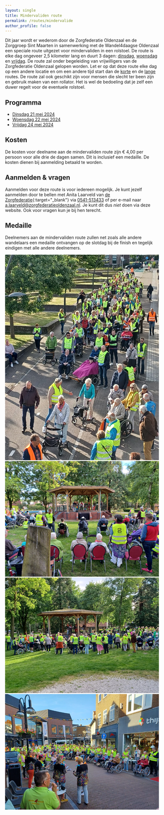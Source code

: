 ```yaml
---
layout: single
title: Mindervaliden route
permalink: /routes/mindervalide
author_profile: false
---
```


Dit jaar wordt er wederom door de Zorgfederatie Oldenzaal en de Zorggroep Sint Maarten in samenwerking met de Wandel4daagse Oldenzaal een speciale route uitgezet voor mindervaliden in een rolstoel. De route is elke dag ongeveer 2,5 kilometer lang en duurt 3 dagen: [dinsdag](/routes/mindervalide/dinsdag), [woensdag](/routes/mindervalide/woensdag) en [vrijdag](/routes/mindervalide/vrijdag). De route zal onder begeleiding van vrijwilligers van de Zorgfederatie Oldenzaal gelopen worden. Let er op dat deze route elke dag op een andere locatie en om een andere tijd start dan de [korte](/kort) en de [lange](/lang) routes. De route zal ook geschikt zijn voor mensen die slecht ter been zijn en gebruik maken van een rollator. Het is wel de bedoeling dat je zelf een duwer regelt voor de eventuele rolstoel.  

## Programma
- [Dinsdag 21 mei 2024](/routes/mindervalide/dinsdag)
- [Woensdag 22 mei 2024](/routes/mindervalide/woensdag)
- [Vrijdag 24 mei 2024](/routes/mindervalide/vrijdag)

## Kosten
De kosten voor deelname aan de mindervaliden route zijn € 4,00 per persoon voor alle drie de dagen samen. Dit is inclusief een medaille. De kosten dienen bij aanmelding betaald te worden.  

## Aanmelden & vragen
Aanmelden voor deze route is voor iedereen mogelijk. Je kunt jezelf aanmelden door te bellen met Anita Laarveld van [de Zorgfederatie](https://www.zorgfederatieoldenzaal.nl/portal-over-het-bedrijf/contact){:target="_blank"} via [0541-513433](tel:+31541513433) of per e-mail naar [a.laarveld@zorgfederatieoldenzaal.nl](mailto:a.laarveld@zorgfederatieoldenzaal.nl?subject=Aanmelden%20Mindervaliden3Daagse). Je kunt dit dus _niet_ doen via deze website. Ook voor vragen kun je bij hen terecht.  

## Medaille
Deelnemers aan de mindervaliden route zullen net zoals alle andere wandelaars een medaille ontvangen op de slotdag bij de finish en tegelijk eindigen met alle andere deelnemers.  

![Sfeerimpressie mindervaliden3daagse - Foto 1](/assets/images/mindervalidensfeerimpressie1.jpg)  
![Sfeerimpressie mindervaliden3daagse - Foto 2](/assets/images/mindervalidensfeerimpressie2.jpg)  
![Sfeerimpressie mindervaliden3daagse - Foto 3](/assets/images/mindervalidensfeerimpressie3.jpg)  
![Sfeerimpressie mindervaliden3daagse - Foto 4](/assets/images/mindervalidensfeerimpressie4.jpg)  
